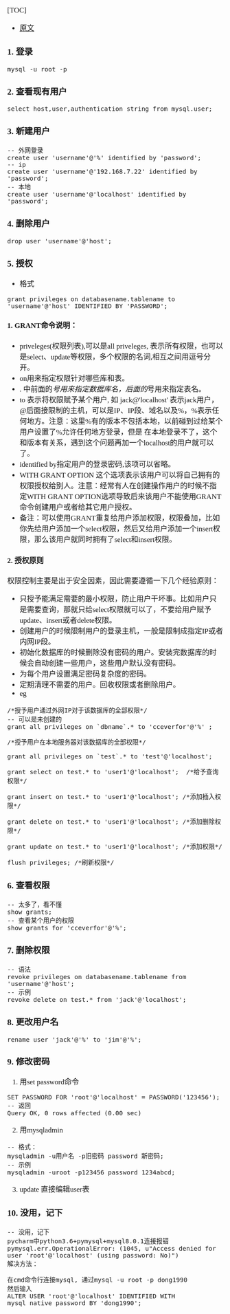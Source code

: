 <span  style="font-family: Simsun,serif; font-size: 17px; ">

[TOC]

- [原文](https://www.cnblogs.com/wuxunyan/p/9095016.html)

### 1. 登录
~~~
mysql -u root -p
~~~

### 2. 查看现有用户
~~~
select host,user,authentication_string from mysql.user;
~~~

### 3. 新建用户

~~~
-- 外网登录
create user 'username'@'%' identified by 'password';
-- ip
create user 'username'@'192.168.7.22' identified by 'password';
-- 本地
create user 'username'@'localhost' identified by 'password';
~~~

### 4. 删除用户
~~~
drop user 'username'@'host';
~~~

### 5. 授权
- 格式
~~~
grant privileges on databasename.tablename to 'username'@'host' IDENTIFIED BY 'PASSWORD';
~~~

#### 1. GRANT命令说明：
- priveleges(权限列表),可以是all priveleges, 表示所有权限，也可以是select、update等权限，多个权限的名词,相互之间用逗号分开。
- on用来指定权限针对哪些库和表。
- *.* 中前面的*号用来指定数据库名，后面的*号用来指定表名。
- to 表示将权限赋予某个用户, 如 jack@'localhost' 表示jack用户，@后面接限制的主机，可以是IP、IP段、域名以及%，%表示任何地方。注意：这里%有的版本不包括本地，以前碰到过给某个用户设置了%允许任何地方登录，但是                  在本地登录不了，这个和版本有关系，遇到这个问题再加一个localhost的用户就可以了。
- identified by指定用户的登录密码,该项可以省略。
- WITH GRANT OPTION 这个选项表示该用户可以将自己拥有的权限授权给别人。注意：经常有人在创建操作用户的时候不指定WITH GRANT OPTION选项导致后来该用户不能使用GRANT命令创建用户或者给其它用户授权。
- 备注：可以使用GRANT重复给用户添加权限，权限叠加，比如你先给用户添加一个select权限，然后又给用户添加一个insert权限，那么该用户就同时拥有了select和insert权限。

#### 2. 授权原则

权限控制主要是出于安全因素，因此需要遵循一下几个经验原则：
- 只授予能满足需要的最小权限，防止用户干坏事。比如用户只是需要查询，那就只给select权限就可以了，不要给用户赋予update、insert或者delete权限。
- 创建用户的时候限制用户的登录主机，一般是限制成指定IP或者内网IP段。
- 初始化数据库的时候删除没有密码的用户。安装完数据库的时候会自动创建一些用户，这些用户默认没有密码。
- 为每个用户设置满足密码复杂度的密码。
- 定期清理不需要的用户。回收权限或者删除用户。
- eg
~~~
/*授予用户通过外网IP对于该数据库的全部权限*/
-- 可以是未创建的
grant all privileges on `dbname`.* to 'cceverfor'@'%' ;

/*授予用户在本地服务器对该数据库的全部权限*/

grant all privileges on `test`.* to 'test'@'localhost';   

grant select on test.* to 'user1'@'localhost';  /*给予查询权限*/

grant insert on test.* to 'user1'@'localhost'; /*添加插入权限*/

grant delete on test.* to 'user1'@'localhost'; /*添加删除权限*/

grant update on test.* to 'user1'@'localhost'; /*添加权限*/

flush privileges; /*刷新权限*/
~~~

### 6. 查看权限
~~~
-- 太多了，看不懂
show grants;
-- 查看某个用户的权限
show grants for 'cceverfor'@'%';
~~~

### 7. 删除权限
~~~
-- 语法
revoke privileges on databasename.tablename from 'username'@'host';
-- 示例
revoke delete on test.* from 'jack'@'localhost';
~~~

### 8. 更改用户名
~~~
rename user 'jack'@'%' to 'jim'@'%';
~~~

### 9. 修改密码
1. 用set password命令
~~~
SET PASSWORD FOR 'root'@'localhost' = PASSWORD('123456');
-- 返回
Query OK, 0 rows affected (0.00 sec)
~~~
2. 用mysqladmin
~~~
-- 格式：
mysqladmin -u用户名 -p旧密码 password 新密码;
-- 示例
mysqladmin -uroot -p123456 password 1234abcd;
~~~
3. update 直接编辑user表

### 10. 没用，记下
~~~
-- 没用，记下
pycharm中python3.6+pymysql+mysql8.0.1连接报错　
pymysql.err.OperationalError: (1045, u"Access denied for user 'root'@'localhost' (using password: No)")
解决方法：　

在cmd命令行连接mysql, 通过mysql -u root -p dong1990
然后输入
ALTER USER 'root'@'localhost' IDENTIFIED WITH mysql_native_password BY 'dong1990';
~~~

</span>
